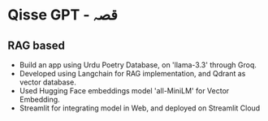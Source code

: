 # Qisse GPT - قصہ
## RAG based
- Build an app using Urdu Poetry Database, on 'llama-3.3' through Groq.
- Developed using Langchain for RAG implementation, and Qdrant as vector database.
- Used Hugging Face embeddings model 'all-MiniLM' for Vector Embedding.
- Streamlit for integrating model in Web, and deployed on Streamlit Cloud
